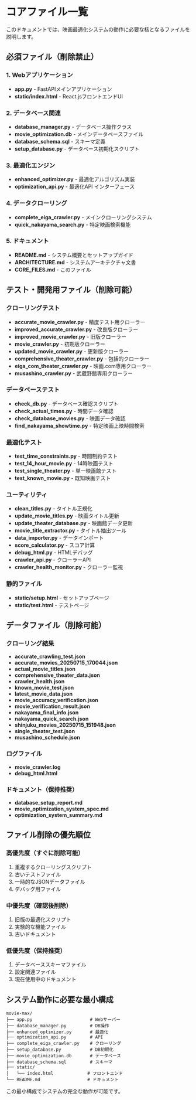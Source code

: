 # コアファイル一覧

このドキュメントでは、映画最適化システムの動作に必要な核となるファイルを説明します。

## 必須ファイル（削除禁止）

### 1. Webアプリケーション
- **app.py** - FastAPIメインアプリケーション
- **static/index.html** - React.jsフロントエンドUI

### 2. データベース関連
- **database_manager.py** - データベース操作クラス
- **movie_optimization.db** - メインデータベースファイル
- **database_schema.sql** - スキーマ定義
- **setup_database.py** - データベース初期化スクリプト

### 3. 最適化エンジン
- **enhanced_optimizer.py** - 最適化アルゴリズム実装
- **optimization_api.py** - 最適化API インターフェース

### 4. データクローリング
- **complete_eiga_crawler.py** - メインクローリングシステム
- **quick_nakayama_search.py** - 特定映画検索機能

### 5. ドキュメント
- **README.md** - システム概要とセットアップガイド
- **ARCHITECTURE.md** - システムアーキテクチャ文書
- **CORE_FILES.md** - このファイル

## テスト・開発用ファイル（削除可能）

### クローリングテスト
- **accurate_movie_crawler.py** - 精度テスト用クローラー
- **improved_accurate_crawler.py** - 改良版クローラー
- **improved_movie_crawler.py** - 旧版クローラー
- **movie_crawler.py** - 初期版クローラー
- **updated_movie_crawler.py** - 更新版クローラー
- **comprehensive_theater_crawler.py** - 包括的クローラー
- **eiga_com_theater_crawler.py** - 映画.com専用クローラー
- **musashino_crawler.py** - 武蔵野館専用クローラー

### データベーステスト
- **check_db.py** - データベース確認スクリプト
- **check_actual_times.py** - 時間データ確認
- **check_database_movies.py** - 映画データ確認
- **find_nakayama_showtime.py** - 特定映画上映時間検索

### 最適化テスト
- **test_time_constraints.py** - 時間制約テスト
- **test_14_hour_movie.py** - 14時映画テスト
- **test_single_theater.py** - 単一映画館テスト
- **test_known_movie.py** - 既知映画テスト

### ユーティリティ
- **clean_titles.py** - タイトル正規化
- **update_movie_titles.py** - 映画タイトル更新
- **update_theater_database.py** - 映画館データ更新
- **movie_title_extractor.py** - タイトル抽出ツール
- **data_importer.py** - データインポート
- **score_calculator.py** - スコア計算
- **debug_html.py** - HTMLデバッグ
- **crawler_api.py** - クローラーAPI
- **crawler_health_monitor.py** - クローラー監視

### 静的ファイル
- **static/setup.html** - セットアップページ
- **static/test.html** - テストページ

## データファイル（削除可能）

### クローリング結果
- **accurate_crawling_test.json**
- **accurate_movies_20250715_170044.json**
- **actual_movie_titles.json**
- **comprehensive_theater_data.json**
- **crawler_health.json**
- **known_movie_test.json**
- **latest_movie_data.json**
- **movie_accuracy_verification.json**
- **movie_verification_result.json**
- **nakayama_final_info.json**
- **nakayama_quick_search.json**
- **shinjuku_movies_20250715_151948.json**
- **single_theater_test.json**
- **musashino_schedule.json**

### ログファイル
- **movie_crawler.log**
- **debug_html.html**

### ドキュメント（保持推奨）
- **database_setup_report.md**
- **movie_optimization_system_spec.md**
- **optimization_system_summary.md**

## ファイル削除の優先順位

### 高優先度（すぐに削除可能）
1. 重複するクローリングスクリプト
2. 古いテストファイル
3. 一時的なJSONデータファイル
4. デバッグ用ファイル

### 中優先度（確認後削除）
1. 旧版の最適化スクリプト
2. 実験的な機能ファイル
3. 古いドキュメント

### 低優先度（保持推奨）
1. データベーススキーマファイル
2. 設定関連ファイル
3. 現在使用中のドキュメント

## システム動作に必要な最小構成

```
movie-max/
├── app.py                      # Webサーバー
├── database_manager.py         # DB操作
├── enhanced_optimizer.py       # 最適化
├── optimization_api.py         # API
├── complete_eiga_crawler.py    # クローリング
├── setup_database.py           # DB初期化
├── movie_optimization.db       # データベース
├── database_schema.sql         # スキーマ
├── static/
│   └── index.html             # フロントエンド
└── README.md                  # ドキュメント
```

この最小構成でシステムの完全な動作が可能です。